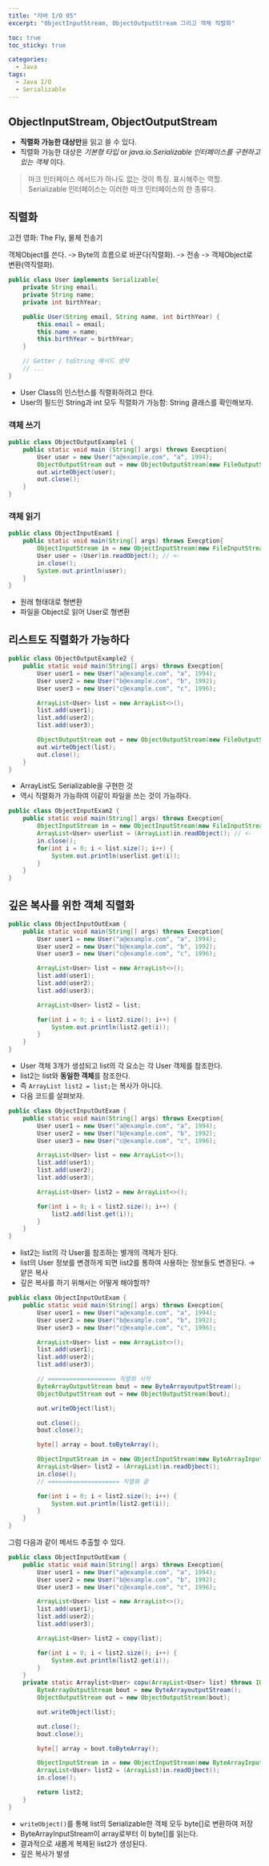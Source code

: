 ```yaml
---
title: "자바 I/O 05"
excerpt: "ObjectInputStream, ObjectOutputStream 그리고 객체 직렬화"

toc: true
toc_sticky: true

categories:
  - Java
tags:
  - Java I/O
  - Serializable
---
```

## ObjectInputStream, ObjectOutputStream

- **직렬화 가능한 대상만**을 읽고 쓸 수 있다.
- 직렬화 가능한 대상은 _기본형 타입_ or _java.io.Serializable 인터페이스를 구현하고 있는 객체_ 이다.

> 마크 인터페이스
> 메서드가 하나도 없는 것이 특징.
> 표시해주는 역할. Serializable 인터페이스는 이러한 마크 인터페이스의 한 종류다.

## 직렬화

고전 영화: The Fly, 물체 전송기

객체Object를 쓴다. -> Byte의 흐름으로 바꾼다(직렬화). -> 전송 -> 객체Object로 변환(역직렬화).

```java
public class User implements Serializable{
    private String email;
    private String name;
    private int birthYear;

    public User(String email, String name, int birthYear) {
        this.email = email;
        this.name = name;
        this.birthYear = birthYear;
    }

    // Getter / toString 메서드 생략
    // ...
}
```

- User Class의 인스턴스를 직렬화하려고 한다.
- User의 필드인 String과 int 모두 직렬화가 가능함: String 클래스를 확인해보자.

### 객체 쓰기

```java
public class ObjectOutputExample1 {
    public static void main (String[] args) throws Execption{
        User user = new User("a@example.com", "a", 1994);
        ObjectOutputStream out = new ObjectOutputStream(new FileOutputStream("/tmp/user.dat"));
        out.wirteObject(user);
        out.close();
    }
}
```

### 객체 읽기

```java
public class ObjectInputExam1 {
    public static void main(String[] args) throws Execption{
        ObjectInputStream in = new ObjectInputStream(new FileInputStream("tmp/user.dat"));
        User user = (User)in.readObject(); // <-
        in.close(); 
        System.out.println(user);
    }
}
```

- 원래 형태대로 형변환
- 파일을 Object로 읽어 User로 형변환

## 리스트도 직렬화가 가능하다

```java
public class ObjectOutputExample2 {
    public static void main(String[] args) throws Execption{
        User user1 = new User("a@example.com", "a", 1994);
        User user2 = new User("b@example.com", "b", 1992);
        User user3 = new User("c@example.com", "c", 1996);

        ArrayList<User> list = new ArrayList<>();
        list.add(user1);
        list.add(user2);
        list.add(user3);

        ObjectOutputStream out = new ObjectOutputStream(new FileOutputStream("/tmp/userlist.dat"));
        out.wirteObject(list);
        out.close();
    }
}
```

- ArrayList도 Serializable을 구현한 것
- 역시 직렬화가 가능하여 이같이 파일을 쓰는 것이 가능하다.

```java
public class ObjectInputExam2 {
    public static void main(String[] args) throws Execption{
        ObjectInputStream in = new ObjectInputStream(new FileInputStream("tmp/userlist.dat"));
        ArrayList<User> userlist = (ArrayList)in.readObject(); // <-
        in.close();
        for(int i = 0; i < list.size(); i++) {
            System.out.println(userlist.get(i));
        }
    }
}
```

## 깊은 복사를 위한 객체 직렬화

```java
public class ObjectInputOutExam {
    public static void main(String[] args) throws Execption{
        User user1 = new User("a@example.com", "a", 1994);
        User user2 = new User("b@example.com", "b", 1992);
        User user3 = new User("c@example.com", "c", 1996);

        ArrayList<User> list = new ArrayList<>();
        list.add(user1);
        list.add(user2);
        list.add(user3);

        ArrayList<User> list2 = list;

        for(int i = 0; i < list2.size(); i++) {
            System.out.println(list2.get(i));
        }  
    }
}
```

- User 객체 3개가 생성되고 list의 각 요소는 각 User 객체를 참조한다.
- list2는 list와 **동일한 객체**를 참조한다.
- 즉 `ArrayList list2 = list;`는 복사가 아니다.
- 다음 코드를 살펴보자.

```java
public class ObjectInputOutExam {
    public static void main(String[] args) throws Execption{
        User user1 = new User("a@example.com", "a", 1994);
        User user2 = new User("b@example.com", "b", 1992);
        User user3 = new User("c@example.com", "c", 1996);

        ArrayList<User> list = new ArrayList<>();
        list.add(user1);
        list.add(user2);
        list.add(user3);

        ArrayList<User> list2 = new ArrayList<>();

        for(int i = 0; i < list2.size(); i++) {
            list2.add(list.get(i));
        }
    }
}
```

- list2는 list의 각 User를 참조하는 별개의 객체가 된다.
- list의 User 정보를 변경하게 되면 list2를 통하여 사용하는 정보들도 변경된다. → 얕은 복사
- 깊은 복사를 하기 위해서는 어떻게 해야할까?

```java
public class ObjectInputOutExam {
    public static void main(String[] args) throws Execption{
        User user1 = new User("a@example.com", "a", 1994);
        User user2 = new User("b@example.com", "b", 1992);
        User user3 = new User("c@example.com", "c", 1996);

        ArrayList<User> list = new ArrayList<>();
        list.add(user1);
        list.add(user2);
        list.add(user3);

        // =================== 직렬화 시작
        ByteArrayOutputStream bout = new ByteArrayoutputStream();
        ObjectOutputStream out = new ObjectOutputStream(bout);

        out.writeObject(list);

        out.close();
        bout.close();

        byte[] array = bout.toByteArray();

        ObjectInputStream in = new ObjectInputStream(new ByteArrayInputStream(array));
        ArrayList<User> list2 = (ArrayList)in.readOjbect();
        in.close();
        // ==================== 직렬화 끝

        for(int i = 0; i < list2.size(); i++) {
            System.out.println(list2.get(i));
        }
    }
}
```

그럼 다음과 같이 메서드 추출할 수 있다.
```java
public class ObjectInputOutExam {
    public static void main(String[] args) throws Execption{
        User user1 = new User("a@example.com", "a", 1994);
        User user2 = new User("b@example.com", "b", 1992);
        User user3 = new User("c@example.com", "c", 1996);

        ArrayList<User> list = new ArrayList<>();
        list.add(user1);
        list.add(user2);
        list.add(user3);

        ArrayList<User> list2 = copy(list);

        for(int i = 0; i < list2.size(); i++) {
            System.out.println(list2.get(i));
        }
    }
    private static Arraylist<User> copu(ArrayList<User> list) throws IOException, ClassNotFoundException {
        ByteArrayOutputStream bout = new ByteArrayoutputStream();
        ObjectOutputStream out = new ObjectOutputStream(bout);

        out.writeObject(list);

        out.close();
        bout.close();

        byte[] array = bout.toByteArray();

        ObjectInputStream in = new ObjectInputStream(new ByteArrayInputStream(array));
        ArrayList<User> list2 = (ArrayList)in.readOjbect();
        in.close();

        return list2;
    }
}
```

- `writeObject()`를 통해 list의 Serializable한 객체 모두 byte[]로 변환하여 저장
- ByteArrayInputStream이 array로부터 이 byte[]를 읽는다.
- 결과적으로 새롭게 복제된 list2가 생성된다.
- 깊은 복사가 발생